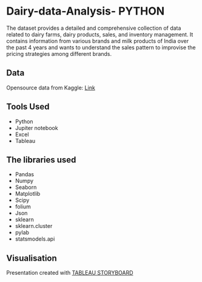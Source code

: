# Dairy-data-Analysis- PYTHON

The dataset provides a detailed and comprehensive collection of data related to dairy farms, dairy products, sales, and inventory management. 
It contains information from various brands and milk products of India over the past 4 years and wants to understand the sales pattern to improvise the pricing strategies among different brands.

## Data
Opensource data from Kaggle: [Link](https://www.kaggle.com/datasets/suraj520/dairy-goods-sales-dataset)

## Tools Used
* Python
* Jupiter notebook
* Excel
* Tableau

## The libraries used
* Pandas
* Numpy
* Seaborn
* Matplotlib
* Scipy
* folium
* Json
* sklearn
* sklearn.cluster
* pylab
* statsmodels.api

## Visualisation
Presentation created with [TABLEAU STORYBOARD](https://public.tableau.com/views/DairydataAnalysisPresentation/Dairydatapresentation?:language=en-US&publish=yes&:display_count=n&:origin=viz_share_link)

